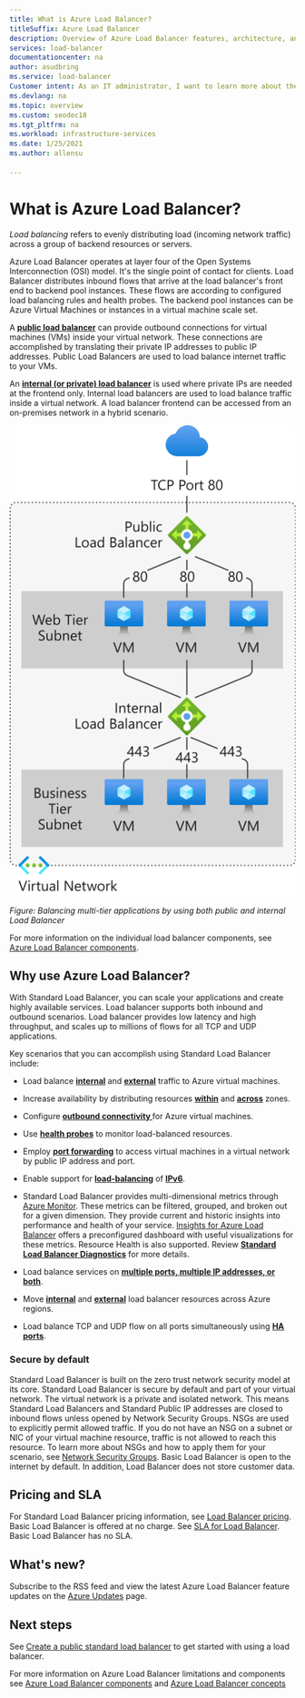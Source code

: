 ```yaml
---
title: What is Azure Load Balancer?
titleSuffix: Azure Load Balancer
description: Overview of Azure Load Balancer features, architecture, and implementation. Learn how the Load Balancer works and how to use it in the cloud.
services: load-balancer
documentationcenter: na
author: asudbring
ms.service: load-balancer
Customer intent: As an IT administrator, I want to learn more about the Azure Load Balancer service and what I can use it for. 
ms.devlang: na
ms.topic: overview
ms.custom: seodec18
ms.tgt_pltfrm: na
ms.workload: infrastructure-services
ms.date: 1/25/2021
ms.author: allensu

---
```


# What is Azure Load Balancer?

*Load balancing* refers to evenly distributing load (incoming network traffic) across a group of backend resources or servers. 

Azure Load Balancer operates at layer four of the Open Systems Interconnection (OSI) model. It's the single point of contact for clients. Load Balancer distributes inbound flows that arrive at the load balancer's front end to backend pool instances. These flows are according to configured load balancing rules and health probes. The backend pool instances can be Azure Virtual Machines or instances in a virtual machine scale set.

A **[public load balancer](./components.md#frontend-ip-configurations)** can provide outbound connections for virtual machines (VMs) inside your virtual network. These connections are accomplished by translating their private IP addresses to public IP addresses. Public Load Balancers are used to load balance internet traffic to your VMs.

An **[internal (or private) load balancer](./components.md#frontend-ip-configurations)** is used where private IPs are needed at the frontend only. Internal load balancers are used to load balance traffic inside a virtual network. A load balancer frontend can be accessed from an on-premises network in a hybrid scenario.

<p align="center">
  <img src="./media/load-balancer-overview/load-balancer.svg" alt="Figure depicts both public and internal load balancers directing traffic to port 80 on multiple servers on a Web tier and port 443 on multiple servers on a business tier." width="512" title="Azure Load Balancer">
</p>

*Figure: Balancing multi-tier applications by using both public and internal Load Balancer*

For more information on the individual load balancer components, see [Azure Load Balancer components](./components.md).

## Why use Azure Load Balancer?
With Standard Load Balancer, you can scale your applications and create highly available services. 
Load balancer supports both inbound and outbound scenarios. Load balancer provides low latency and high throughput, and scales up to millions of flows for all TCP and UDP applications.

Key scenarios that you can accomplish using Standard Load Balancer include:

- Load balance **[internal](./quickstart-load-balancer-standard-internal-portal.md)** and **[external](./quickstart-load-balancer-standard-public-portal.md)** traffic to Azure virtual machines.

- Increase availability by distributing resources **[within](./tutorial-load-balancer-standard-public-zonal-portal.md)** and **[across](./tutorial-load-balancer-standard-public-zone-redundant-portal.md)** zones.

- Configure **[outbound connectivity ](./load-balancer-outbound-connections.md)** for Azure virtual machines.

- Use **[health probes](./load-balancer-custom-probe-overview.md)** to monitor load-balanced resources.

- Employ **[port forwarding](./tutorial-load-balancer-port-forwarding-portal.md)** to access virtual machines in a virtual network by public IP address and port.

- Enable support for **[load-balancing](../virtual-network/virtual-network-ipv4-ipv6-dual-stack-standard-load-balancer-powershell.md)** of **[IPv6](../virtual-network/ipv6-overview.md)**.

- Standard Load Balancer provides multi-dimensional metrics through [Azure Monitor](../azure-monitor/overview.md).  These metrics can be filtered, grouped, and broken out for a given dimension.  They provide current and historic insights into performance and health of your service. [Insights for Azure Load Balancer](https://docs.microsoft.com/azure/load-balancer/load-balancer-insights) offers a preconfigured dashboard with useful visualizations for these metrics.  Resource Health is also supported. Review **[Standard Load Balancer Diagnostics](load-balancer-standard-diagnostics.md)** for more details.

- Load balance services on **[multiple ports, multiple IP addresses, or both](./load-balancer-multivip-overview.md)**.

- Move **[internal](./move-across-regions-internal-load-balancer-portal.md)** and **[external](./move-across-regions-external-load-balancer-portal.md)** load balancer resources across Azure regions.

- Load balance TCP and UDP flow on all ports simultaneously using **[HA ports](./load-balancer-ha-ports-overview.md)**.

### <a name="securebydefault"></a>Secure by default

Standard Load Balancer is built on the zero trust network security model at its core. Standard Load Balancer is secure by default and part of your virtual network. The virtual network is a private and isolated network.  This means Standard Load Balancers and Standard Public IP addresses are closed to inbound flows unless opened by Network Security Groups. NSGs are used to explicitly permit allowed traffic.  If you do not have an NSG on a subnet or NIC of your virtual machine resource, traffic is not allowed to reach this resource. To learn more about NSGs and how to apply them for your scenario, see [Network Security Groups](../virtual-network/network-security-groups-overview.md).
Basic Load Balancer is open to the internet by default. In addition, Load Balancer does not store customer data.

## Pricing and SLA

For Standard Load Balancer pricing information, see [Load Balancer pricing](https://azure.microsoft.com/pricing/details/load-balancer/).
Basic Load Balancer is offered at no charge.
See [SLA for Load Balancer](https://aka.ms/lbsla). Basic Load Balancer has no SLA.

## What's new?

Subscribe to the RSS feed and view the latest Azure Load Balancer feature updates on the [Azure Updates](https://azure.microsoft.com/updates/?category=networking&query=load%20balancer) page.

## Next steps

See [Create a public standard load balancer](quickstart-load-balancer-standard-public-portal.md) to get started with using a load balancer.

For more information on Azure Load Balancer limitations and components see [Azure Load Balancer components](./components.md) and [Azure Load Balancer concepts](./concepts.md)
